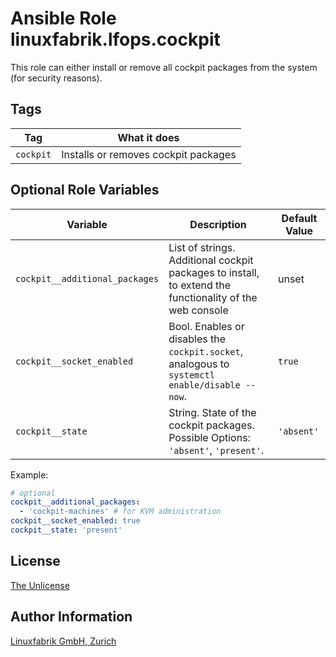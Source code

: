 # Ansible Role linuxfabrik.lfops.cockpit

This role can either install or remove all cockpit packages from the system (for security reasons).


## Tags

| Tag       | What it does                         |
| ---       | ------------                         |
| `cockpit` | Installs or removes cockpit packages |


## Optional Role Variables

| Variable | Description | Default Value |
| -------- | ----------- | ------------- |
| `cockpit__additional_packages` | List of strings. Additional cockpit packages to install, to extend the functionality of the web console | unset |
| `cockpit__socket_enabled` | Bool. Enables or disables the `cockpit.socket`, analogous to `systemctl enable/disable --now`. | `true` |
| `cockpit__state` | String. State of the cockpit packages. Possible Options: `'absent'`, `'present'`. | `'absent'` |

Example:
```yaml
# optional
cockpit__additional_packages:
  - 'cockpit-machines' # for KVM administration
cockpit__socket_enabled: true
cockpit__state: 'present'
```


## License

[The Unlicense](https://unlicense.org/)


## Author Information

[Linuxfabrik GmbH, Zurich](https://www.linuxfabrik.ch)
